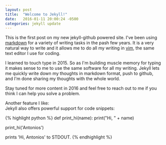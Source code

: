 ```yaml
---
layout: post
title:  "Welcome to Jekyll!"
date:   2016-01-11 20:00:24 -0500
categories: jekyll update
---
```


This is the first post on my new jekyll-github powered site.  I've been using [markdown][md] for a variety of writing tasks in the pash few years.  It is a very natural way to write and it allows me to do all my writing in [vim][v], the same text editor I use for coding.  

I learned to touch type in 2015.  So as I'm building muscle memory for typing it makes sense to me to use the same software for all my writing.  Jekyll lets me quickly write down my thoughts in markdown format, push to github, and I'm done sharing my thoughts with the whole world.

Stay tuned for more content in 2016 and feel free to reach out to me if you think I can help you solve a problem.

Another feature I like:  
Jekyll also offers powerful support for code snippets:

{% highlight python %}
def print_hi(name):
  print("Hi, " + name)

print_hi('Antonios')

prints 'Hi, Antonios' to STDOUT.
{% endhighlight %}


[md]: https://help.github.com/articles/github-flavored-markdown/
[v]: http://www.vim.org/
